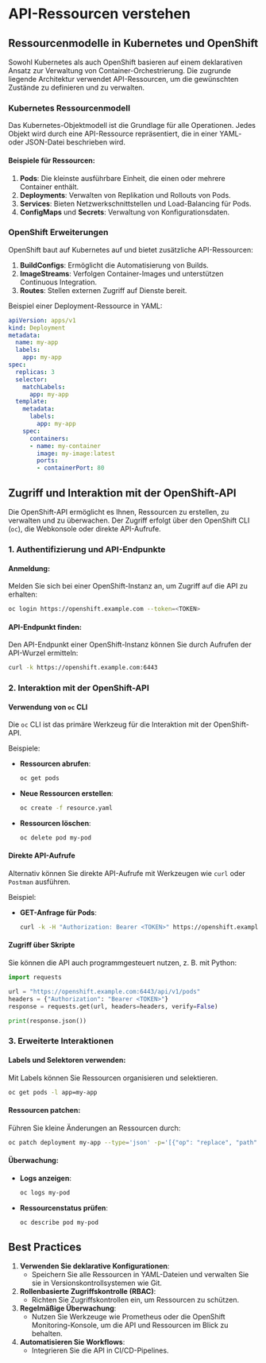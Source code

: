 
# API-Ressourcen verstehen
## Ressourcenmodelle in Kubernetes und OpenShift

Sowohl Kubernetes als auch OpenShift basieren auf einem deklarativen Ansatz zur Verwaltung von Container-Orchestrierung. Die zugrunde liegende Architektur verwendet API-Ressourcen, um die gewünschten Zustände zu definieren und zu verwalten.

### Kubernetes Ressourcenmodell

Das Kubernetes-Objektmodell ist die Grundlage für alle Operationen. Jedes Objekt wird durch eine API-Ressource repräsentiert, die in einer YAML- oder JSON-Datei beschrieben wird.

#### Beispiele für Ressourcen:
1. **Pods**: Die kleinste ausführbare Einheit, die einen oder mehrere Container enthält.
2. **Deployments**: Verwalten von Replikation und Rollouts von Pods.
3. **Services**: Bieten Netzwerkschnittstellen und Load-Balancing für Pods.
4. **ConfigMaps** und **Secrets**: Verwaltung von Konfigurationsdaten.

### OpenShift Erweiterungen

OpenShift baut auf Kubernetes auf und bietet zusätzliche API-Ressourcen:
1. **BuildConfigs**: Ermöglicht die Automatisierung von Builds.
2. **ImageStreams**: Verfolgen Container-Images und unterstützen Continuous Integration.
3. **Routes**: Stellen externen Zugriff auf Dienste bereit.

Beispiel einer Deployment-Ressource in YAML:
```yaml
apiVersion: apps/v1
kind: Deployment
metadata:
  name: my-app
  labels:
    app: my-app
spec:
  replicas: 3
  selector:
    matchLabels:
      app: my-app
  template:
    metadata:
      labels:
        app: my-app
    spec:
      containers:
      - name: my-container
        image: my-image:latest
        ports:
        - containerPort: 80
```

## Zugriff und Interaktion mit der OpenShift-API

Die OpenShift-API ermöglicht es Ihnen, Ressourcen zu erstellen, zu verwalten und zu überwachen. Der Zugriff erfolgt über den OpenShift CLI (`oc`), die Webkonsole oder direkte API-Aufrufe.

### 1. Authentifizierung und API-Endpunkte

#### Anmeldung:
Melden Sie sich bei einer OpenShift-Instanz an, um Zugriff auf die API zu erhalten:
```bash
oc login https://openshift.example.com --token=<TOKEN>
```

#### API-Endpunkt finden:
Den API-Endpunkt einer OpenShift-Instanz können Sie durch Aufrufen der API-Wurzel ermitteln:
```bash
curl -k https://openshift.example.com:6443
```

### 2. Interaktion mit der OpenShift-API

#### Verwendung von `oc` CLI
Die `oc` CLI ist das primäre Werkzeug für die Interaktion mit der OpenShift-API.

Beispiele:
- **Ressourcen abrufen**:
   ```bash
   oc get pods
   ```
- **Neue Ressourcen erstellen**:
   ```bash
   oc create -f resource.yaml
   ```
- **Ressourcen löschen**:
   ```bash
   oc delete pod my-pod
   ```

#### Direkte API-Aufrufe
Alternativ können Sie direkte API-Aufrufe mit Werkzeugen wie `curl` oder `Postman` ausführen.

Beispiel:
- **GET-Anfrage für Pods**:
   ```bash
   curl -k -H "Authorization: Bearer <TOKEN>" https://openshift.example.com:6443/api/v1/pods
   ```

#### Zugriff über Skripte
Sie können die API auch programmgesteuert nutzen, z. B. mit Python:
```python
import requests

url = "https://openshift.example.com:6443/api/v1/pods"
headers = {"Authorization": "Bearer <TOKEN>"}
response = requests.get(url, headers=headers, verify=False)

print(response.json())
```

### 3. Erweiterte Interaktionen

#### Labels und Selektoren verwenden:
Mit Labels können Sie Ressourcen organisieren und selektieren.
```bash
oc get pods -l app=my-app
```

#### Ressourcen patchen:
Führen Sie kleine Änderungen an Ressourcen durch:
```bash
oc patch deployment my-app --type='json' -p='[{"op": "replace", "path": "/spec/replicas", "value":5}]'
```

#### Überwachung:
- **Logs anzeigen**:
   ```bash
   oc logs my-pod
   ```
- **Ressourcenstatus prüfen**:
   ```bash
   oc describe pod my-pod
   ```

## Best Practices

1. **Verwenden Sie deklarative Konfigurationen**:
   - Speichern Sie alle Ressourcen in YAML-Dateien und verwalten Sie sie in Versionskontrollsystemen wie Git.
2. **Rollenbasierte Zugriffskontrolle (RBAC)**:
   - Richten Sie Zugriffskontrollen ein, um Ressourcen zu schützen.
3. **Regelmäßige Überwachung**:
   - Nutzen Sie Werkzeuge wie Prometheus oder die OpenShift Monitoring-Konsole, um die API und Ressourcen im Blick zu behalten.
4. **Automatisieren Sie Workflows**:
   - Integrieren Sie die API in CI/CD-Pipelines.
